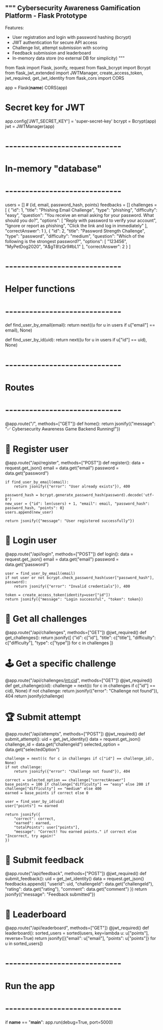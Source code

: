 """
Cybersecurity Awareness Gamification Platform - Flask Prototype
---------------------------------------------------------------
Features:
 - User registration and login with password hashing (bcrypt)
 - JWT authentication for secure API access
 - Challenge list, attempt submission with scoring
 - Feedback submission and leaderboard
 - In-memory data store (no external DB for simplicity)
"""

from flask import Flask, jsonify, request
from flask_bcrypt import Bcrypt
from flask_jwt_extended import JWTManager, create_access_token, jwt_required, get_jwt_identity
from flask_cors import CORS

app = Flask(__name__)
CORS(app)

# Secret key for JWT
app.config['JWT_SECRET_KEY'] = 'super-secret-key'
bcrypt = Bcrypt(app)
jwt = JWTManager(app)

# -----------------------------
# In-memory "database"
# -----------------------------
users = []  # {id, email, password_hash, points}
feedbacks = []
challenges = [
    {
        "id": 1,
        "title": "Phishing Email Challenge",
        "type": "phishing",
        "difficulty": "easy",
        "question": "You receive an email asking for your password. What should you do?",
        "options": [
            "Reply with password to verify your account",
            "Ignore or report as phishing",
            "Click the link and log in immediately"
        ],
        "correctAnswer": 1
    },
    {
        "id": 2,
        "title": "Password Strength Challenge",
        "type": "password",
        "difficulty": "medium",
        "question": "Which of the following is the strongest password?",
        "options": [
            "123456",
            "MyPetDog2020",
            "A$gT8!zQr9#bL1"
        ],
        "correctAnswer": 2
    }
]

# -----------------------------
# Helper functions
# -----------------------------
def find_user_by_email(email):
    return next((u for u in users if u["email"] == email), None)

def find_user_by_id(uid):
    return next((u for u in users if u["id"] == uid), None)

# -----------------------------
# Routes
# -----------------------------

@app.route("/", methods=["GET"])
def home():
    return jsonify({"message": "✅ Cybersecurity Awareness Game Backend Running!"})


# 🧩 Register user
@app.route("/api/register", methods=["POST"])
def register():
    data = request.get_json()
    email = data.get("email")
    password = data.get("password")

    if find_user_by_email(email):
        return jsonify({"error": "User already exists"}), 400

    password_hash = bcrypt.generate_password_hash(password).decode('utf-8')
    new_user = {"id": len(users) + 1, "email": email, "password_hash": password_hash, "points": 0}
    users.append(new_user)

    return jsonify({"message": "User registered successfully"})


# 🔐 Login user
@app.route("/api/login", methods=["POST"])
def login():
    data = request.get_json()
    email = data.get("email")
    password = data.get("password")

    user = find_user_by_email(email)
    if not user or not bcrypt.check_password_hash(user["password_hash"], password):
        return jsonify({"error": "Invalid credentials"}), 400

    token = create_access_token(identity=user["id"])
    return jsonify({"message": "Login successful", "token": token})


# 🎯 Get all challenges
@app.route("/api/challenges", methods=["GET"])
@jwt_required()
def get_challenges():
    return jsonify([
        {"id": c["id"], "title": c["title"], "difficulty": c["difficulty"], "type": c["type"]}
        for c in challenges
    ])


# 🕹️ Get a specific challenge
@app.route("/api/challenges/<int:cid>", methods=["GET"])
@jwt_required()
def get_challenge(cid):
    challenge = next((c for c in challenges if c["id"] == cid), None)
    if not challenge:
        return jsonify({"error": "Challenge not found"}), 404
    return jsonify(challenge)


# 🏆 Submit attempt
@app.route("/api/attempts", methods=["POST"])
@jwt_required()
def submit_attempt():
    uid = get_jwt_identity()
    data = request.get_json()
    challenge_id = data.get("challengeId")
    selected_option = data.get("selectedOption")

    challenge = next((c for c in challenges if c["id"] == challenge_id), None)
    if not challenge:
        return jsonify({"error": "Challenge not found"}), 404

    correct = selected_option == challenge["correctAnswer"]
    base_points = 100 if challenge["difficulty"] == "easy" else 200 if challenge["difficulty"] == "medium" else 400
    earned = base_points if correct else 0

    user = find_user_by_id(uid)
    user["points"] += earned

    return jsonify({
        "correct": correct,
        "earned": earned,
        "totalPoints": user["points"],
        "message": "Correct! You earned points." if correct else "Incorrect, try again!"
    })


# 💬 Submit feedback
@app.route("/api/feedback", methods=["POST"])
@jwt_required()
def submit_feedback():
    uid = get_jwt_identity()
    data = request.get_json()
    feedbacks.append({
        "userId": uid,
        "challengeId": data.get("challengeId"),
        "rating": data.get("rating"),
        "comment": data.get("comment")
    })
    return jsonify({"message": "Feedback submitted"})


# 🧠 Leaderboard
@app.route("/api/leaderboard", methods=["GET"])
@jwt_required()
def leaderboard():
    sorted_users = sorted(users, key=lambda u: u["points"], reverse=True)
    return jsonify([{"email": u["email"], "points": u["points"]} for u in sorted_users])


# -----------------------------
# Run the app
# -----------------------------
if __name__ == "__main__":
    app.run(debug=True, port=5000)
